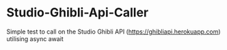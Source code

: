 # Studio-Ghibli-Api-Caller

Simple test to call on the Studio Ghibli API (https://ghibliapi.herokuapp.com) utilising async await
